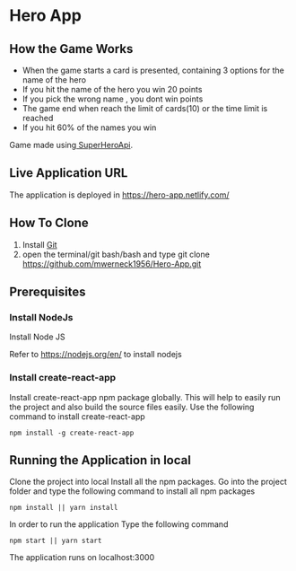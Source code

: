 # Hero App
## How the Game Works

* When the game starts a card is presented, containing 3 options for the name of the hero
* If you hit the name of the hero you win 20 points 
* If you pick the wrong name , you dont win points
* The game end when reach the limit of cards(10) or the time limit is reached
* If you hit 60% of the names you win 



Game made using[ SuperHeroApi](https://github.com/akabab/superhero-api).

## Live Application URL
The application is deployed in https://hero-app.netlify.com/
## How To Clone 
1. Install [Git](https://gist.github.com/derhuerst/1b15ff4652a867391f03)
2. open the terminal/git bash/bash and type git clone https://github.com/mwerneck1956/Hero-App.git

## Prerequisites
### Install NodeJs
Install Node JS

Refer to https://nodejs.org/en/ to install nodejs

### Install create-react-app
Install create-react-app npm package globally. This will help to easily run the project and also build the source files easily. Use the following command to install create-react-app
```
npm install -g create-react-app
```
## Running the Application in local
Clone the project into local
Install all the npm packages. Go into the project folder and type the following command to install all npm packages

```
npm install || yarn install
```
In order to run the application Type the following command

```
npm start || yarn start
```
The application runs on localhost:3000

